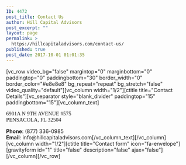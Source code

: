 ```yaml
---
ID: 4472
post_title: Contact Us
author: Hill Capital Advisors
post_excerpt: ""
layout: page
permalink: >
  https://hillcapitaladvisors.com/contact-us/
published: true
post_date: 2017-10-01 01:01:35
---
```

<p>[vc_row video_bg="false" margintop="0" marginbottom="0" paddingtop="0" paddingbottom="30" border_width="0" border_color="#e8e8e8" bg_repeat="repeat" bg_stretch="false" video_quality="default"][vc_column width="1/2"][ctitle title="Contact Details"][vc_separator style="blank_divider" paddingtop="15" paddingbottom="15"][vc_column_text]</p>
<p style="margin: 0in; font-family: Calibri; font-size: 11.0pt;">6901A N 9TH AVENUE #575<br />
PENSACOLA, FL 32504</p>
<p><strong>Phone</strong>: (877) 336-0985<br />
<strong>Email</strong>: info@hillcapitaladvisors.com[/vc_column_text][/vc_column][vc_column width="1/2"][ctitle title="Contact form" icon="fa-envelope"][gravityform id="1" title="false" description="false" ajax="false"][/vc_column][/vc_row]</p>